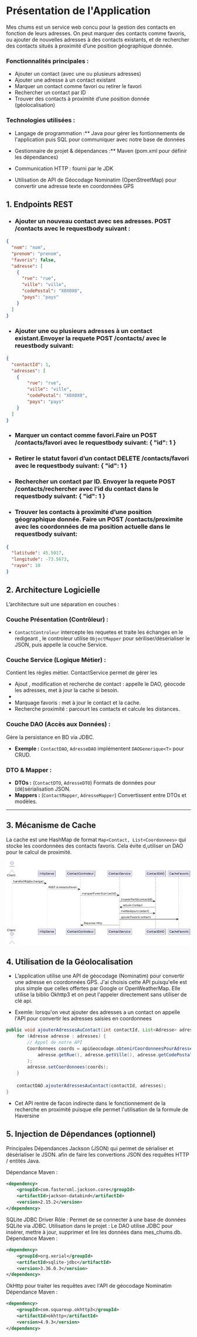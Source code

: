 # Présentation de l'Application


Mes chums est un service web concu  pour la gestion des contacts en fonction de leurs adresses. On peut marquer des contacts comme favoris, ou ajouter de nouvelles adresses à des contacts existants, et de rechercher des contacts situés à proximité d’une position géographique donnée.

### Fonctionnalités principales :
- Ajouter un contact (avec une ou plusieurs adresses)
- Ajouter une adresse à un contact existant
- Marquer un contact comme favori ou retirer le favori
- Rechercher un contact par ID
- Trouver des contacts à proximité d’une position donnée (géolocalisation)

### Technologies utilisées :
- Langage de programmation :** Java pour gérer les fontionnements de l'application puis SQL pour communiquer avec notre base de données
- Gestionnaire de projet & dépendances :** Maven (pom.xml pour définir les dépendances)
- Communication HTTP :  fourni par le JDK

- Utilisation de API de Géocodage Nominatim (OpenStreetMap) pour convertir une adresse texte en coordonnées GPS


## 1. Endpoints REST


- ### Ajouter un nouveau contact avec ses adresses. POST /contacts avec le requestbody suivant :
```json
{
  "nom": "nom",
  "prenom": "prenom",
  "favoris": false,
  "adresse": [
    {
      "rue": "rue",
      "ville": "ville",
      "codePostal": "X0X0X0",
      "pays": "pays"
    }
  ]
}
```


- ### Ajouter une ou plusieurs adresses à un contact existant.Envoyer la requete POST /contacts/ avec le reuestbody suivant:

```json
{
  "contactId": 1,
  "adresses": [
    {
        "rue": "rue",
        "ville": "ville",
        "codePostal": "X0X0X0",
        "pays": "pays"
    }
  ]
}
```

- ### Marquer un contact comme favori.Faire un POST /contacts/favori avec le requestbody suivant: **{ "id": 1 }**


- ### Retirer le statut favori d’un contact DELETE /contacts/favori avec le requestbody suivant: **{ "id": 1 }**


- ### Rechercher un contact par ID. Envoyer la requete POST /contacts/rechercher avec l'id du contact dans le requestbody suivant: **{ "id": 1 }**


- ### Trouver les contacts à proximité d’une position géographique donnée. Faire un POST /contacts/proximite avec les coordonnées de ma position actuelle dans le requestbody suivant: 

```json
{
  "latitude": 45.5017,
  "longitude": -73.5673,
  "rayon": 10
}
```



## 2. Architecture Logicielle

L’architecture suit une séparation en couches :

### Couche Présentation (Contrôleur) :
- `ContactControleur` intercepte les requetes et traite les échanges en le redigeant , le controleur utilise `ObjectMapper` pour  sériliser/désérialiser le JSON, puis appelle la couche Service.

### Couche Service (Logique Métier) :
Contient les règles métier.
ContactService permet de gérer les
  - Ajout , modification et recherche de contact : appelle le DAO, géocode les adresses, met à jour la cache si besoin.
  -
  - Marquage favoris : met à jour le contact et la cache.
  - Recherche proximité : parcourt les contacts et calcule les distances.

### Couche DAO (Accès aux Données) :
Gère la persistance en BD via JDBC.
- **Exemple :** `ContactDAO`, `AdresseDAO` implémentent `DAOGenerique<T>` pour CRUD.

### DTO & Mapper :
- **DTOs :** (`ContactDTO`, `AdresseDTO`) Formats de données pour (dé)sérialisation JSON.
- **Mappers :** (`ContactMapper`, `AdresseMapper`) Convertissent entre DTOs et modèles.

---

## 3. Mécanisme de Cache

La cache  est une HashMap de format `Map<Contact, List<Coordonnees>` qui stocke les coordonnées des contacts favoris. Cela évite d,utiliser un DAO pour le calcul de proximité.

![marquer contact favoris](postFavoris.png)


## 4. Utilisation de la Géolocalisation

- L’application utilise une API de géocodage (Nominatim) pour convertir une adresse en coordonnées GPS. J'ai choisis cette API puisqu'elle est plus simple que celles offertes par Google or OpenWeatherMap. Elle utilise la biblio Okhttp3 et on peut l'appeler directement sans utiliser de clé api.

- Exemle: lorsqu'on veut ajouter des adresses a un contact on appelle l'API pour convertir les adresses saisies en coordonnees 
```java
public void ajouterAdressesAuContact(int contactId, List<Adresse> adresses) {
    for (Adresse adresse : adresses) {
        // Appel de notre API
        Coordonnees coords = apiGeocodage.obtenirCoordonneesPourAdresse(
            adresse.getRue(), adresse.getVille(), adresse.getCodePostal(), adresse.getPays()
        );
        adresse.setCoordonnees(coords);
    }

    contactDAO.ajouterAdressesAuContact(contactId, adresses);
}
```
- Cet API rentre de facon indirecte dans le fonctionnement de la recherche en proximité puisque elle permet l'utilisation de la formule de Haversine



## 5. Injection de Dépendances (optionnel)

Principales Dépendances
Jackson (JSON) qui permet de sérialiser et désérialiser le JSON.
 afin de faire les convertions JSON des requêtes HTTP / entités Java.

Dépendance Maven :

```xml
<dependency>
    <groupId>com.fasterxml.jackson.core</groupId>
    <artifactId>jackson-databind</artifactId>
    <version>2.15.2</version>
</dependency>

```
SQLite JDBC Driver
Rôle : Permet de se connecter à une base de données SQLite via JDBC.
Utilisation dans le projet : Le DAO utilise JDBC pour insérer, mettre à jour, supprimer et lire les données dans mes_chums.db.
Dépendance Maven :

```xml
<dependency>
    <groupId>org.xerial</groupId>
    <artifactId>sqlite-jdbc</artifactId>
    <version>3.36.0.3</version>
</dependency>
```
OkHttp pour traiter les requêtes avec l'API de géocodage Nominatim
Dépendance Maven :

```xml
<dependency>
    <groupId>com.squareup.okhttp3</groupId>
    <artifactId>okhttp</artifactId>
    <version>4.9.3</version>
</dependency>
```
